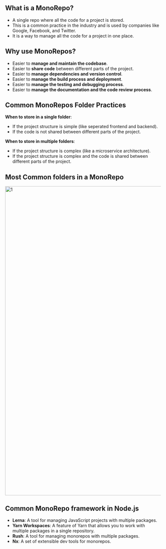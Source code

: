 ## What is a MonoRepo?

- A single repo where all the code for a project is stored.
- This is a common practice in the industry and is used by companies like Google, Facebook, and Twitter.
- It is a way to manage all the code for a project in one place.

## Why use MonoRepos?

- Easier to **manage and maintain the codebase**.
- Easier to **share code** between different parts of the project.
- Easier to **manage dependencies and version control**.
- Easier to **manage the build process and deployment**.
- Easier to **manage the testing and debugging process**.
- Easier to **manage the documentation and the code review process**.

## Common MonoRepos Folder Practices

**When to store in a single folder**:

- If the project structure is simple (like seperated frontend and backend).
- If the code is not shared between different parts of the project.

**When to store in multiple folders**:

- If the project structure is complex (like a microservice architecture).
- If the project structure is complex and the code is shared between different parts of the project.

## Most Common folders in a MonoRepo

<img width="1000" alt="1" src="https://github.com/its-id/100x-Cohort-Programs/assets/60315832/396bb0c4-4b1e-43e5-963c-ce527ac3c1c2">

## Common MonoRepo framework in Node.js

- **Lerna**: A tool for managing JavaScript projects with multiple packages.
- **Yarn Workspaces**: A feature of Yarn that allows you to work with multiple packages in a single repository.
- **Rush**: A tool for managing monorepos with multiple packages.
- **Nx**: A set of extensible dev tools for monorepos.
